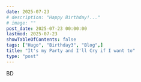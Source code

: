 ```yaml
---
date: 2025-07-23
# description: "Happy Birthday!..."
# image: ""
post_date: 2025-07-23 00:00:00
lastmod: 2025-07-23
showTableOfContents: false
tags: ["Hugo", "Birthday3", "Blog",]
title: "It's my Party and I'll Cry if I want to"
type: "post"
---
```

BD